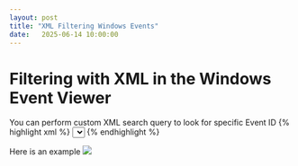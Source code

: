 ```yaml
---
layout: post
title: "XML Filtering Windows Events"
date:   2025-06-14 10:00:00
---
```


# Filtering with XML in the Windows Event Viewer
You can perform custom XML search query to look for specific Event ID
{% highlight xml %}
<Query Id="0" Path="Security">
    <Select Path="Security">
      *[System[(EventID=4624) and (EventRecordID=2677922)]]
    </Select>
 </Query>
{% endhighlight %}

Here is an example
<img src="{{ site.baseurl }}/assets/img/winevent/search1.PNG">
